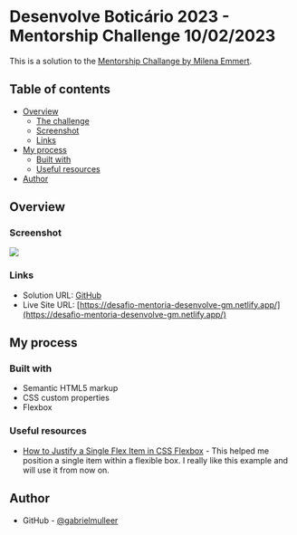 # Desenvolve Boticário 2023 - Mentorship Challenge 10/02/2023

This is a solution to the [Mentorship Challange by Milena Emmert](https://milenaemmert.notion.site/Desafio-Criando-a-Main-e-o-Footer-da-p-gina-a87c70459fb942aba9b62cc952a17128). 

## Table of contents

- [Overview](#overview)
  - [The challenge](#the-challenge)
  - [Screenshot](#screenshot)
  - [Links](#links)
- [My process](#my-process)
  - [Built with](#built-with)
  - [Useful resources](#useful-resources)
- [Author](#author)

## Overview

### Screenshot

![](./screenshot/index.png)

### Links

- Solution URL: [GitHub](https://github.com/gabrielmulleer/desafio-mentoria-desenvolve-fullstack)
- Live Site URL: [https://desafio-mentoria-desenvolve-gm.netlify.app/](https://desafio-mentoria-desenvolve-gm.netlify.app/)

## My process

### Built with

- Semantic HTML5 markup
- CSS custom properties
- Flexbox

### Useful resources

- [How to Justify a Single Flex Item in CSS Flexbox](https://www.youtube.com/watch?v=EieBAUh8qwg) - This helped me position a single item within a flexible box. I really like this example and will use it from now on.

## Author

- GitHub - [@gabrielmulleer](https://github.com/gabrielmulleer)